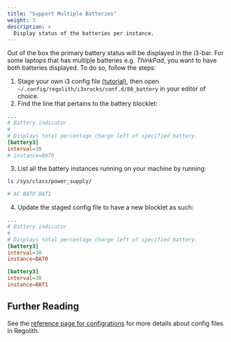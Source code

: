 ```yaml
---
title: "Support Multiple Batteries"
weight: 3
description: >
  Display status of the batteries per instance.
---
```


Out of the box the primary battery status will be displayed in the i3-bar. For some laptops that has multiple batteries e.g. _ThinkPad_, you want to have both batteries displayed. To do so, follow the steps:

1. Stage your own i3 config file [(tutorial)](../stage-configs), then open `~/.config/regolith/i3xrocks/conf.d/80_battery` in your editor of choice.
2. Find the line that pertains to the battery blocklet:
```conf
...
# Battery indicator
#
# Displays total percentage charge left of specified battery.
[battery3]
interval=30
# instance=BAT0
```
3. List all the battery instances running on your machine by running:
```sh
ls /sys/class/power_supply/

# AC BAT0 BAT1
```
4. Update the staged config file to have a new blocklet as such:
```conf
...
# Battery indicator
#
# Displays total percentage charge left of specified battery.
[battery3]
interval=30
instance=BAT0

[battery3]
interval=30
instance=BAT1
```

## Further Reading

See the [reference page for configrations](../../reference/configurations) for more details about config files in Regolith.